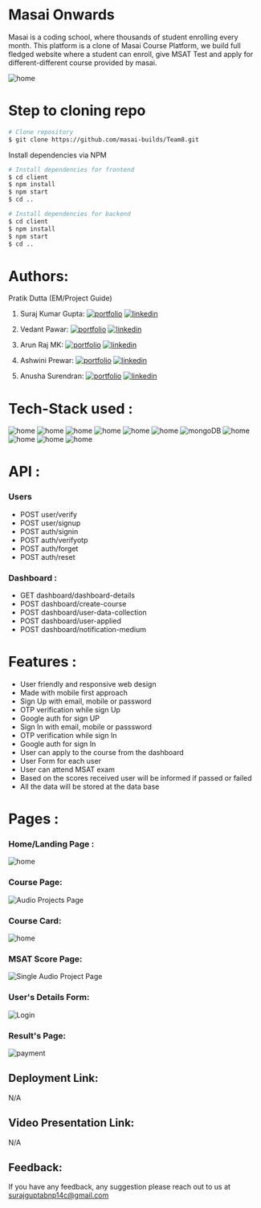 # Masai Onwards
Masai is a coding school, where thousands of student enrolling every month. This platform is a clone of Masai Course Platform, we build full fledged website where a student can enroll, give MSAT Test and apply for different-different course provided by masai.

![home](https://user-images.githubusercontent.com/97525465/224216381-6d4ac7b8-625c-4ec1-b581-22f51f057985.png) 
# Step to cloning repo

```bash
# Clone repository
$ git clone https://github.com/masai-builds/Team8.git
```
Install dependencies via NPM 

```bash
# Install dependencies for frontend
$ cd client
$ npm install
$ npm start
$ cd ..

# Install dependencies for backend
$ cd client
$ npm install
$ npm start
$ cd ..
```

# Authors: 

Pratik Dutta (EM/Project Guide)

1. Suraj Kumar Gupta:
[![portfolio](https://img.shields.io/badge/my_portfolio-000?style=for-the-badge&logo=ko-fi&logoColor=white)](https://github.com/Surajbnp)
[![linkedin](https://img.shields.io/badge/linkedin-0A66C2?style=for-the-badge&logo=linkedin&logoColor=white)](https://www.linkedin.com/in/suraj-kumar-gupta-058191222/) 

2. Vedant Pawar:
[![portfolio](https://img.shields.io/badge/my_portfolio-000?style=for-the-badge&logo=ko-fi&logoColor=white)](https://github.com/vedantpawar18)
[![linkedin](https://img.shields.io/badge/linkedin-0A66C2?style=for-the-badge&logo=linkedin&logoColor=white)](https://www.linkedin.com/in/vedant-pawar-5319791b5/) 

3. Arun Raj MK: 
[![portfolio](https://img.shields.io/badge/my_portfolio-000?style=for-the-badge&logo=ko-fi&logoColor=white)](https://github.com/rk6093720)
[![linkedin](https://img.shields.io/badge/linkedin-0A66C2?style=for-the-badge&logo=linkedin&logoColor=white)](https://www.linkedin.com/in/rohit-kumar-6b1b421a9/) 

4. Ashwini Prewar: 
[![portfolio](https://img.shields.io/badge/my_portfolio-000?style=for-the-badge&logo=ko-fi&logoColor=white)](https://github.com/Aniruddha8787)
[![linkedin](https://img.shields.io/badge/linkedin-0A66C2?style=for-the-badge&logo=linkedin&logoColor=white)](https://www.linkedin.com/in/anirudh87/) 

5. Anusha Surendran: 
[![portfolio](https://img.shields.io/badge/my_portfolio-000?style=for-the-badge&logo=ko-fi&logoColor=white)](https://github.com/mayra111)
[![linkedin](https://img.shields.io/badge/linkedin-0A66C2?style=for-the-badge&logo=linkedin&logoColor=white)](https://www.linkedin.com/in/muskan-gupta01/) 


# Tech-Stack used : 
![home](https://img.shields.io/badge/html-FF4154?style=for-the-badge&logo=Html&logoColor=white)
![home](https://img.shields.io/badge/css-F26B00?style=for-the-badge&logo=Css&logoColor=white)
![home](https://img.shields.io/badge/Express.js-000000?style=for-the-badge&logo=express&logoColor=white) 
![home](https://img.shields.io/badge/JSS-F7DF1E?style=for-the-badge&logo=JSS&logoColor=white)
![home](https://img.shields.io/badge/JWT-000000?style=for-the-badge&logo=JSON%20web%20tokens&logoColor=white)
![home](https://img.shields.io/badge/git-000000?style=for-the-badge&logo=Git&logoColor=white)
![mongoDB](https://img.shields.io/badge/MongoDB-43B02A?style=for-the-badge&logo=MongoDB&logoColor=white)
![home](https://img.shields.io/badge/npm-CB3837?style=for-the-badge&logo=npm&logoColor=white) 
![home](https://img.shields.io/badge/React-20232A?style=for-the-badge&logo=react&logoColor=61DAFB) 
![home](https://img.shields.io/badge/Redux-593D88?style=for-the-badge&logo=redux&logoColor=white)
![home](https://img.shields.io/badge/Postman-FF4154?style=for-the-badge&logo=Postman&logoColor=white)

# API :
### Users
- POST user/verify
- POST user/signup
- POST auth/signin
- POST auth/verifyotp
- POST auth/forget
- POST auth/reset

### Dashboard :
- GET dashboard/dashboard-details
- POST dashboard/create-course
- POST dashboard/user-data-collection
- POST dashboard/user-applied
- POST dashboard/notification-medium

# Features :
- User friendly and responsive web design
- Made with mobile first approach
- Sign Up with email, mobile or password
- OTP verification while sign Up
- Google auth for sign UP
- Sign In with email, mobile or passsword
- OTP verification while sign In
- Google auth for sign In
- User can apply to the course from the dashboard
- User Form for each user
- User can attend MSAT exam
- Based on the scores received user will be informed if passed or failed
- All the data will be stored at the data base

# Pages : 

### Home/Landing Page : 
![home](https://user-images.githubusercontent.com/97525465/224216381-6d4ac7b8-625c-4ec1-b581-22f51f057985.png) 

### Course Page: 
![Audio Projects Page](https://user-images.githubusercontent.com/97525465/224216407-12bb32e7-c525-4388-abc3-1d01fafadc16.png) 

### Course Card: 
![home](https://user-images.githubusercontent.com/97525465/224216424-b6ae0378-f20d-407c-bcae-751e1ae1fcbc.png) 

### MSAT Score Page: 
![Single Audio Project Page](https://user-images.githubusercontent.com/97525465/224216445-f88a3b8f-f8d4-4942-b022-a0729255fe15.png) 

### User's Details Form: 
![Login](https://user-images.githubusercontent.com/97525465/224216438-cf12bbef-bf3f-4f31-85ee-2feaeab07fa1.png) 

### Result's Page: 
![payment](N/A) 


## Deployment Link: 
N/A

## Video Presentation Link: 
N/A

## Feedback: 
If you have any feedback, any suggestion please reach out to us at 
surajguptabnp14c@gmail.com







